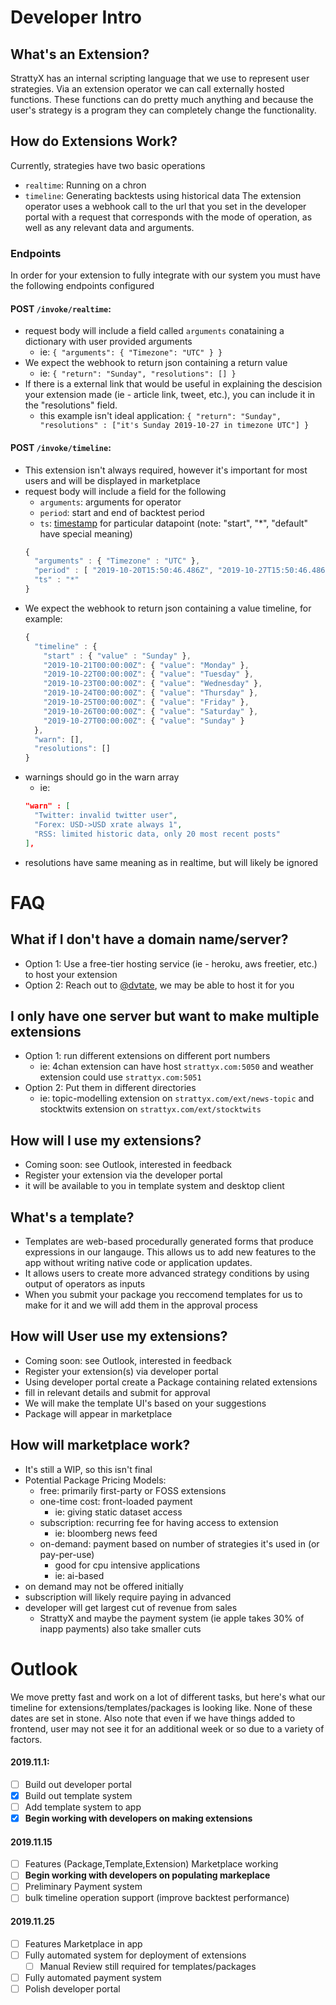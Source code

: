 # Developer Intro
## What's an Extension?
StrattyX has an internal scripting language that we use to represent user strategies. Via an extension operator we can call externally hosted functions. These functions can do pretty much anything and because the user's strategy is a program they can completely change the functionality. 

## How do Extensions Work?
Currently, strategies have two basic operations
- `realtime`: Running on a chron
- `timeline`: Generating backtests using historical data
The extension operator uses a webhook call to the url that you set in the developer portal with a request that corresponds with the mode of operation, as well as any relevant data and arguments.

### Endpoints
In order for your extension to fully integrate with our system you must have the following endpoints configured
#### **POST** `/invoke/realtime`:
  - request body will include a field called `arguments` conataining a dictionary with user provided arguments
    - ie: `{ "arguments": { "Timezone": "UTC" } }`
  - We expect the webhook to return json containing a return value
    - ie: `{ "return": "Sunday", "resolutions": [] }`
  - If there is a external link that would be useful in explaining the descision your extension made (ie - article link, tweet, etc.), you can include it in the "resolutions" field. 
    - this example isn't ideal application: `{ "return": "Sunday", "resolutions" : ["it's Sunday 2019-10-27 in timezone UTC"] }`
#### **POST** `/invoke/timeline`:
  - This extension isn't always required, however it's important for most users and will be displayed in marketplace
  - request body will include a field for the following
    - `arguments`: arguments for operator
    - `period`: start and end of backtest period
    - `ts`: [timestamp](#) for particular datapoint (note: "start", "*", "default" have special meaning)
    ```js
    {
      "arguments" : { "Timezone" : "UTC" },
      "period" : [ "2019-10-20T15:50:46.486Z", "2019-10-27T15:50:46.486Z" ],
      "ts" : "*"
    }
    ```
  - We expect the webhook to return json containing a value timeline, for example:
    ```js
    {
      "timeline" : {
        "start" : { "value" : "Sunday" },
        "2019-10-21T00:00:00Z": { "value": "Monday" },
        "2019-10-22T00:00:00Z": { "value": "Tuesday" },
        "2019-10-23T00:00:00Z": { "value": "Wednesday" },
        "2019-10-24T00:00:00Z": { "value": "Thursday" },
        "2019-10-25T00:00:00Z": { "value": "Friday" },
        "2019-10-26T00:00:00Z": { "value": "Saturday" },
        "2019-10-27T00:00:00Z": { "value": "Sunday" }
      },
      "warn": [],
      "resolutions": []
    }     
    ```
  - warnings should go in the warn array
    - ie: 
    ```json
    "warn" : [
      "Twitter: invalid twitter user", 
      "Forex: USD->USD xrate always 1", 
      "RSS: limited historic data, only 20 most recent posts"
    ],
    ```
  - resolutions have same meaning as in realtime, but will likely be ignored

# FAQ
## What if I don't have a domain name/server?
- Option 1: Use a free-tier hosting service (ie - heroku, aws freetier, etc.) to host your extension
- Option 2: Reach out to [@dvtate](https://t.me/ridderhoff), we may be able to host it for you

## I only have one server but want to make multiple extensions
- Option 1: run different extensions on different port numbers
  - ie: 4chan extension can have host `strattyx.com:5050` and weather extension could use `strattyx.com:5051`
- Option 2: Put them in different directories
  - ie: topic-modelling extension on `strattyx.com/ext/news-topic` and stocktwits extension on `strattyx.com/ext/stocktwits`

## How will I use my extensions?
- Coming soon: see Outlook, interested in feedback
- Register your extension via the developer portal
- it will be available to you in template system and desktop client

## What's a template?
- Templates are web-based procedurally generated forms that produce expressions in our langauge. This allows us to add new features to the app without writing native code or application updates. 
- It allows users to create more advanced strategy conditions by using output of operators as inputs
- When you submit your package you reccomend templates for us to make for it and we will add them in the approval process

## How will User use my extensions?
- Coming soon: see Outlook, interested in feedback
- Register your extension(s) via developer portal
- Using developer portal create a Package containing related extensions
- fill in relevant details and submit for approval
- We will make the template UI's based on your suggestions
- Package will appear in marketplace

## How will marketplace work?
- It's still a WIP, so this isn't final
- Potential Package Pricing Models: 
  - free: primarily first-party or FOSS extensions
  - one-time cost: front-loaded payment
    - ie: giving static dataset access
  - subscription: recurring fee for having access to extension
    - ie: bloomberg news feed
  - on-demand: payment based on number of strategies it's used in (or pay-per-use)
    - good for cpu intensive applications
    - ie: ai-based 
- on demand may not be offered initially
- subscription will likely require paying in advanced
- developer will get largest cut of revenue from sales
  - StrattyX and maybe the payment system (ie apple takes 30% of inapp payments) also take smaller cuts


# Outlook
We move pretty fast and work on a lot of different tasks, but here's what our timeline for extensions/templates/packages is looking like. None of these dates are set in stone. Also note that even if we have things added to frontend, user may not see it for an additional week or so due to a variety of factors.

#### 2019.11.1:
- [ ] Build out developer portal
- [X] Build out template system
- [ ] Add template system to app
- [X] **Begin working with developers on making extensions**

#### 2019.11.15
- [ ] Features (Package,Template,Extension) Marketplace working
- [ ] **Begin working with developers on populating markeplace**
- [ ] Preliminary Payment system
- [ ] bulk timeline operation support (improve backtest performance)

#### 2019.11.25
- [ ] Features Marketplace in app
- [ ] Fully automated system for deployment of extensions
  - [ ] Manual Review still required for templates/packages
- [ ] Fully automated payment system
- [ ] Polish developer portal

<!--
#### 2019.12.1
- [ ] Desktop MVP operational
  - [ ] Makes extensions more intuitive and allows users to make more advanced strategies
- [ ] Template editor
- [ ] Events (with mutex protections)
- [ ] Non-binary strategies
-->
